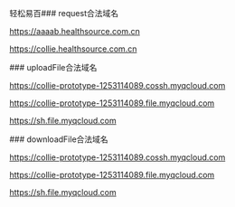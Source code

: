 轻松易百\#\#\# request合法域名

https://aaaab.healthsource.com.cn

https://collie.healthsource.com.cn



\#\#\# uploadFile合法域名

https://collie-prototype-1253114089.cossh.myqcloud.com

https://collie-prototype-1253114089.file.myqcloud.com

https://sh.file.myqcloud.com



\#\#\# downloadFile合法域名

https://collie-prototype-1253114089.cossh.myqcloud.com

https://collie-prototype-1253114089.file.myqcloud.com

https://sh.file.myqcloud.com



